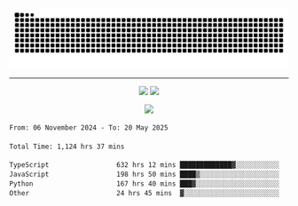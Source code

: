 <div align="center">
  <picture>
      <source
    media="(prefers-color-scheme: dark)"
      srcset="https://raw.githubusercontent.com/platane/snk/output/github-contribution-grid-snake-dark.svg"
      />
    <source
      media="(prefers-color-scheme: light)"
      srcset="https://raw.githubusercontent.com/xct007/xct007/output/github-contribution-grid-snake.svg"
      />
    <img
      alt="Snake"
      src="https://raw.githubusercontent.com/xct007/xct007/output/github-contribution-grid-snake.svg"
      />
  </picture>

</div>

___
<p align="center">
  <img src="https://readme-stats-blush-eta.vercel.app/api/top-langs/?username=xct007&layout=compact" />
  <img src="https://readme-stats-blush-eta.vercel.app/api?username=xct007&show_icons=true&theme=transparent&hide_title=true&include_all_commits=true" />
</p>

<p align="center">
  <img src="https://github-profile-trophy.vercel.app/?username=xct007&no-bg=true&rank=S,SS,SSS,A,AA,AAA,UNKNOWN,SECRET&row=3&title=-Followers,-Stars&margin-w=15&margin-h=15&column=2" />
</p>
<!--START_SECTION:waka-->

```txt
From: 06 November 2024 - To: 20 May 2025

Total Time: 1,124 hrs 37 mins

TypeScript                 632 hrs 12 mins █████████████▓░░░░░░░░░░░   55.00 %
JavaScript                 198 hrs 50 mins ████▒░░░░░░░░░░░░░░░░░░░░   17.30 %
Python                     167 hrs 40 mins ███▓░░░░░░░░░░░░░░░░░░░░░   14.59 %
Other                      24 hrs 45 mins  ▓░░░░░░░░░░░░░░░░░░░░░░░░   02.15 %
```

<!--END_SECTION:waka-->
